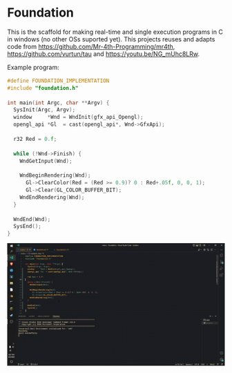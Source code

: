 # Foundation
This is the scaffold for making real-time and single execution programs in C in windows (no other OSs suported yet). This projects reuses and adapts code from https://github.com/Mr-4th-Programming/mr4th, https://github.com/vurtun/tau and https://youtu.be/NG_mUhc8LRw.

Example program:
```C
#define FOUNDATION_IMPLEMENTATION
#include "foundation.h"

int main(int Argc, char **Argv) {
  SysInit(Argc, Argv);
  window     *Wnd = WndInit(gfx_api_Opengl);
  opengl_api *Gl  = cast(opengl_api*, Wnd->GfxApi);

  r32 Red = 0.f;

  while (!Wnd->Finish) {
    WndGetInput(Wnd);

    WndBeginRendering(Wnd);
      Gl->ClearColor(Red = (Red >= 0.9)? 0 : Red+.05f, 0, 0, 1);
      Gl->Clear(GL_COLOR_BUFFER_BIT);
    WndEndRendering(Wnd);
  }

  WndEnd(Wnd);
  SysEnd();
}
```

![output.gif](media/output.gif)